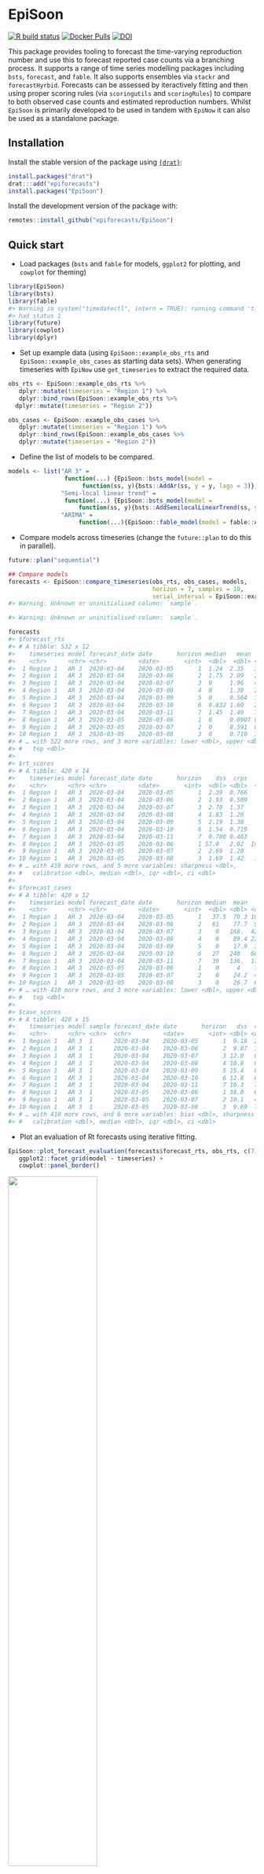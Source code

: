 
# EpiSoon

[![R build
status](https://github.com/epiforecasts/EpiSoon/workflows/R-CMD-check/badge.svg)](https://github.com/epiforecasts/EpiSoon)
[![Docker
Pulls](https://img.shields.io/docker/pulls/seabbs/episoon)](https://hub.docker.com/repository/docker/seabbs/episoon)
[![DOI](https://zenodo.org/badge/248311916.svg)](https://zenodo.org/badge/latestdoi/248311916)

This package provides tooling to forecast the time-varying reproduction
number and use this to forecast reported case counts via a branching
process. It supports a range of time series modelling packages including
`bsts`, `forecast`, and `fable`. It also supports ensembles via `stackr`
and `forecastHyrbid`. Forecasts can be assessed by iteractively fitting
and then using proper scoring rules (via `scoringutils` and
`scoringRules`) to compare to both observed case counts and estimated
reproduction numbers. Whilst `EpiSoon` is primarily developed to be used
in tandem with `EpiNow` it can also be used as a standalone package.

## Installation

Install the stable version of the package using
[`{drat}`](https://epiforecasts.io/drat/):

``` r
install.packages("drat")
drat:::add("epiforecasts")
install.packages("EpiSoon")
```

Install the development version of the package with:

``` r
remotes::install_github("epiforecasts/EpiSoon")
```

## Quick start

  - Load packages (`bsts` and `fable` for models, `ggplot2` for
    plotting, and `cowplot` for theming)

<!-- end list -->

``` r
library(EpiSoon)
library(bsts)
library(fable)
#> Warning in system("timedatectl", intern = TRUE): running command 'timedatectl'
#> had status 1
library(future)
library(cowplot)
library(dplyr)
```

  - Set up example data (using `EpiSoon::example_obs_rts` and
    `EpiSoon::example_obs_cases` as starting data sets). When generating
    timeseries with `EpiNow` use `get_timeseries` to extract the
    required data.

<!-- end list -->

``` r
obs_rts <- EpiSoon::example_obs_rts %>%
   dplyr::mutate(timeseries = "Region 1") %>%
   dplyr::bind_rows(EpiSoon::example_obs_rts %>%
  dplyr::mutate(timeseries = "Region 2"))

obs_cases <- EpiSoon::example_obs_cases %>%
   dplyr::mutate(timeseries = "Region 1") %>%
   dplyr::bind_rows(EpiSoon::example_obs_cases %>%
   dplyr::mutate(timeseries = "Region 2"))
```

  - Define the list of models to be compared.

<!-- end list -->

``` r
models <- list("AR 3" =
                function(...) {EpiSoon::bsts_model(model =
                     function(ss, y){bsts::AddAr(ss, y = y, lags = 3)}, ...)},
               "Semi-local linear trend" =
                function(...) {EpiSoon::bsts_model(model =
                    function(ss, y){bsts::AddSemilocalLinearTrend(ss, y = y)}, ...)},
               "ARIMA" = 
                    function(...){EpiSoon::fable_model(model = fable::ARIMA(y ~ time), ...)})
```

  - Compare models across timeseries (change the `future::plan` to do
    this in parallel).

<!-- end list -->

``` r
future::plan("sequential")

## Compare models
forecasts <- EpiSoon::compare_timeseries(obs_rts, obs_cases, models,
                                         horizon = 7, samples = 10,
                                         serial_interval = EpiSoon::example_serial_interval)
#> Warning: Unknown or uninitialised column: `sample`.

#> Warning: Unknown or uninitialised column: `sample`.

forecasts
#> $forecast_rts
#> # A tibble: 532 x 12
#>    timeseries model forecast_date date       horizon median   mean    sd bottom
#>    <chr>      <chr> <chr>         <date>       <int>  <dbl>  <dbl> <dbl>  <dbl>
#>  1 Region 1   AR 3  2020-03-04    2020-03-05       1  1.24  2.35   3.49       0
#>  2 Region 1   AR 3  2020-03-04    2020-03-06       2  1.75  2.09   2.77       0
#>  3 Region 1   AR 3  2020-03-04    2020-03-07       3  0     1.96   4.07       0
#>  4 Region 1   AR 3  2020-03-04    2020-03-08       4  0     1.30   2.49       0
#>  5 Region 1   AR 3  2020-03-04    2020-03-09       5  0     0.564  1.07       0
#>  6 Region 1   AR 3  2020-03-04    2020-03-10       6  0.832 1.60   2.23       0
#>  7 Region 1   AR 3  2020-03-04    2020-03-11       7  1.45  1.49   1.45       0
#>  8 Region 1   AR 3  2020-03-05    2020-03-06       1  0     0.0907 0.287      0
#>  9 Region 1   AR 3  2020-03-05    2020-03-07       2  0     0.591  0.970      0
#> 10 Region 1   AR 3  2020-03-05    2020-03-08       3  0     0.710  1.66       0
#> # … with 522 more rows, and 3 more variables: lower <dbl>, upper <dbl>,
#> #   top <dbl>
#> 
#> $rt_scores
#> # A tibble: 420 x 14
#>    timeseries model forecast_date date       horizon    dss  crps   logs   bias
#>    <chr>      <chr> <chr>         <date>       <int>  <dbl> <dbl>  <dbl>  <dbl>
#>  1 Region 1   AR 3  2020-03-04    2020-03-05       1  2.39  0.766   1.98 -0.200
#>  2 Region 1   AR 3  2020-03-04    2020-03-06       2  1.93  0.509   1.64 -0.200
#>  3 Region 1   AR 3  2020-03-04    2020-03-07       3  2.70  1.37    6.40 -0.6  
#>  4 Region 1   AR 3  2020-03-04    2020-03-08       4  1.83  1.26    4.87 -0.6  
#>  5 Region 1   AR 3  2020-03-04    2020-03-09       5  2.19  1.30    3.78 -0.8  
#>  6 Region 1   AR 3  2020-03-04    2020-03-10       6  1.54  0.719   1.93 -0.6  
#>  7 Region 1   AR 3  2020-03-04    2020-03-11       7  0.780 0.463   1.52 -0.400
#>  8 Region 1   AR 3  2020-03-05    2020-03-06       1 57.0   2.02  Inf    -1    
#>  9 Region 1   AR 3  2020-03-05    2020-03-07       2  2.69  1.20    1.74 -0.6  
#> 10 Region 1   AR 3  2020-03-05    2020-03-08       3  1.69  1.42   16.0  -0.8  
#> # … with 410 more rows, and 5 more variables: sharpness <dbl>,
#> #   calibration <dbl>, median <dbl>, iqr <dbl>, ci <dbl>
#> 
#> $forecast_cases
#> # A tibble: 420 x 12
#>    timeseries model forecast_date date       horizon median  mean    sd bottom
#>    <chr>      <chr> <chr>         <date>       <int>  <dbl> <dbl> <dbl>  <dbl>
#>  1 Region 1   AR 3  2020-03-04    2020-03-05       1   37.5  70.3 104.       0
#>  2 Region 1   AR 3  2020-03-04    2020-03-06       2   61    77.7  98.1      0
#>  3 Region 1   AR 3  2020-03-04    2020-03-07       3    0   168.  421.       0
#>  4 Region 1   AR 3  2020-03-04    2020-03-08       4    0    89.4 228.       0
#>  5 Region 1   AR 3  2020-03-04    2020-03-09       5    0    17.9  35.7      0
#>  6 Region 1   AR 3  2020-03-04    2020-03-10       6   27   248   609.       0
#>  7 Region 1   AR 3  2020-03-04    2020-03-11       7   39   136.  177.       0
#>  8 Region 1   AR 3  2020-03-05    2020-03-06       1    0     4    12.6      0
#>  9 Region 1   AR 3  2020-03-05    2020-03-07       2    0    24.2  40.0      0
#> 10 Region 1   AR 3  2020-03-05    2020-03-08       3    0    26.7  69.1      0
#> # … with 410 more rows, and 3 more variables: lower <dbl>, upper <dbl>,
#> #   top <dbl>
#> 
#> $case_scores
#> # A tibble: 420 x 15
#>    timeseries model sample forecast_date date       horizon   dss  crps   logs
#>    <chr>      <chr> <chr>  <chr>         <date>       <int> <dbl> <dbl>  <dbl>
#>  1 Region 1   AR 3  1      2020-03-04    2020-03-05       1  9.18  21.9   5.34
#>  2 Region 1   AR 3  1      2020-03-04    2020-03-06       2  9.07  19.5   5.32
#>  3 Region 1   AR 3  1      2020-03-04    2020-03-07       3 12.0   68.1  18.2 
#>  4 Region 1   AR 3  1      2020-03-04    2020-03-08       4 10.8   64.1   6.21
#>  5 Region 1   AR 3  1      2020-03-04    2020-03-09       5 15.4   83.8   5.81
#>  6 Region 1   AR 3  1      2020-03-04    2020-03-10       6 12.8   88.7   7.54
#>  7 Region 1   AR 3  1      2020-03-04    2020-03-11       7 10.3   79.0   6.58
#>  8 Region 1   AR 3  1      2020-03-05    2020-03-06       1 38.0   65.4 Inf   
#>  9 Region 1   AR 3  1      2020-03-05    2020-03-07       2 10.1   49.8   5.56
#> 10 Region 1   AR 3  1      2020-03-05    2020-03-08       3  9.69  76.0 284.  
#> # … with 410 more rows, and 6 more variables: bias <dbl>, sharpness <dbl>,
#> #   calibration <dbl>, median <dbl>, iqr <dbl>, ci <dbl>
```

  - Plot an evaluation of Rt forecasts using iterative
fitting.

<!-- end list -->

``` r
EpiSoon::plot_forecast_evaluation(forecasts$forecast_rts, obs_rts, c(7)) +
   ggplot2::facet_grid(model ~ timeseries) +
   cowplot::panel_border()
```

<img src="man/figures/unnamed-chunk-6-1.png" width="60%" />

  - Plot an evaluation of case forecasts using iterative
fitting

<!-- end list -->

``` r
EpiSoon::plot_forecast_evaluation(forecasts$forecast_cases, obs_cases, c(7)) +
   ggplot2::facet_grid(model ~ timeseries, scales = "free") +
   cowplot::panel_border()
```

<img src="man/figures/unnamed-chunk-7-1.png" width="60%" />

  - Summarise the forecasts by model scored against observed cases

<!-- end list -->

``` r
EpiSoon::summarise_scores(forecasts$case_scores)
#> # A tibble: 18 x 9
#>    score  model   bottom    lower   median      mean    upper      top        sd
#>    <chr>  <chr>    <dbl>    <dbl>    <dbl>     <dbl>    <dbl>    <dbl>     <dbl>
#>  1 bias   AR 3  -1.00e+0 -8.00e-1 -8.00e-1   -0.69   -6.00e-1   -0.200    0.249 
#>  2 bias   Semi… -1.00e+0  2.00e-1  6.00e-1    0.492   1.00e+0    1        0.554 
#>  3 calib… AR 3   8.57e-5  8.57e-5  8.57e-5    0.0215  1.33e-3    0.181    0.0814
#>  4 calib… Semi…  8.57e-5  8.57e-5  8.57e-5    0.0615  5.52e-4    0.834    0.164 
#>  5 ci     AR 3   1.34e+2  3.60e+2  6.31e+2 1421.      1.32e+3 7967.    2035.    
#>  6 ci     Semi…  2.61e+1  4.98e+1  1.09e+2  947.      1.41e+3 5420.    1592.    
#>  7 crps   AR 3   3.53e+1  8.94e+1  1.35e+2  152.      1.96e+2  362.      87.3   
#>  8 crps   Semi…  3.44e+0  6.66e+0  1.53e+1   40.8     7.01e+1  161.      48.8   
#>  9 dss    AR 3   9.13e+0  1.09e+1  1.19e+1   16.2     1.35e+1   53.9     20.1   
#> 10 dss    Semi…  4.72e+0  6.13e+0  7.80e+0   13.2     1.40e+1   50.3     16.5   
#> 11 iqr    AR 3   1.25e+2  3.57e+2  5.72e+2  677.      9.11e+2 1776.     440.    
#> 12 iqr    Semi…  1.36e+1  2.92e+1  6.80e+1  178.      3.09e+2  675.     208.    
#> 13 logs   AR 3   5.61e+0  6.64e+0  7.33e+0  Inf       1.17e+1  Inf      Inf     
#> 14 logs   Semi…  3.37e+0  4.09e+0  4.80e+0  Inf       7.29e+0   47.6    Inf     
#> 15 median AR 3   1.15e+2  2.66e+2  4.36e+2  472.      5.92e+2 1119.     262.    
#> 16 median Semi…  2.00e+0  1.60e+1  4.75e+1  100.      1.70e+2  340.     112.    
#> 17 sharp… AR 3   0.       0.       1.11e+1   58.5     7.01e+1  386.      99.6   
#> 18 sharp… Semi…  6.67e+0  1.35e+1  2.15e+1   26.7     3.41e+1   76.8     18.7
```

## Contributing

File an issue [here](https://github.com/epiforecasts/EpiSoon/issues) if
you have identified an issue with the package. Please note that due to
operational constraints priority will be given to users informing
government policy or offering methodological insights. We welcome all
contributions, in particular those that improve the approach or the
robustness of the code base.

## Docker

This package was developed in a docker container based on the
`rocker/geospatial` docker image.

To build the docker image run (from the `EpiSoon` directory):

``` bash
docker build . -t episoon
```

To run the docker image
run:

``` bash
docker run -d -p 8787:8787 --name episoon -e USER=episoon -e PASSWORD=episoon episoon
```

The rstudio client can be found on port :8787 at your local machines ip.
The default username:password is epinow:epinow, set the user with -e
USER=username, and the password with - e PASSWORD=newpasswordhere. The
default is to save the analysis files into the user directory.

To mount a folder (from your current working directory - here assumed to
be `tmp`) in the docker container to your local system use the following
in the above docker run command (as given mounts the whole `episoon`
directory to `tmp`).

``` bash
--mount type=bind,source=$(pwd)/tmp,target=/home/EpiSoon
```

To access the command line run the following:

``` bash
docker exec -ti episoon bash
```
